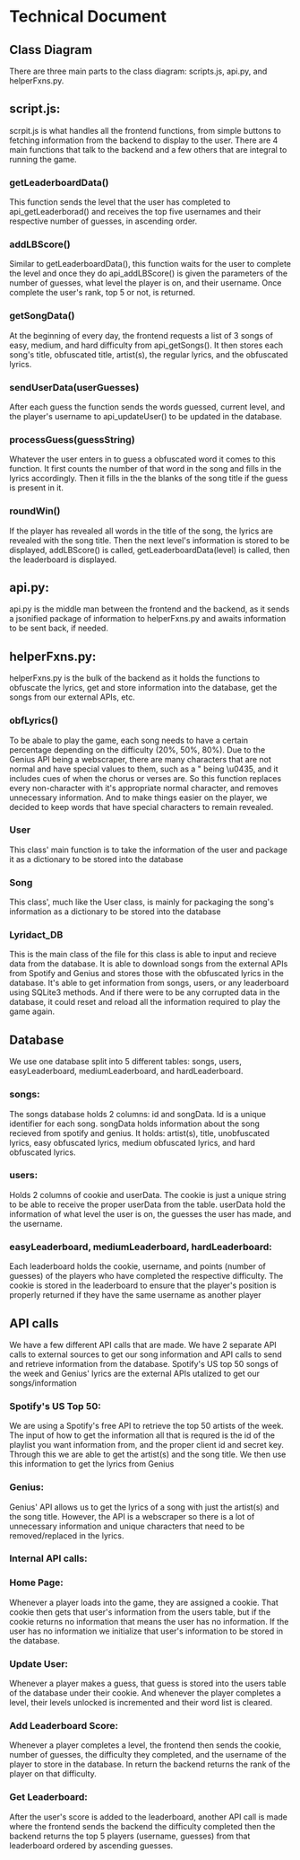 <h1><strong>Technical Document</strong></h1>
<h2><strong>Class Diagram</strong></h2>
<p>There are three main parts to the class diagram: scripts.js, api.py, and helperFxns.py.
</p>

<h2><strong>script.js:</strong></h2>
<p>scrpit.js is what handles all the frontend functions, from simple buttons to fetching information from the backend to display to the user. There are 4 main functions that talk to the backend and a few others that are integral to running the game.
</p>

<h3><strong>getLeaderboardData()</strong></h3>
<p>This function sends the level that the user has completed to api_getLeaderborad() and receives the top five usernames and their respective number of guesses, in ascending order.
</p>

<h3><strong>addLBScore()</strong></h3>
<p>Similar to getLeaderboardData(), this function waits for the user to complete the level and once they do api_addLBScore() is given the parameters of the number of guesses, what level the player is on, and their username. Once complete the user's rank, top 5 or not, is returned.
</p>

<h3><strong>getSongData()</strong></h3>
<p>At the beginning of every day, the frontend requests a list of 3 songs of easy, medium, and hard difficulty from api_getSongs(). It then stores each song's title, obfuscated title, artist(s), the regular lyrics, and the obfuscated lyrics.
</p>

<h3><strong>sendUserData(userGuesses)</strong></h3>
<p>After each guess the function sends the words guessed, current level, and the player's username to api_updateUser() to be updated in the database.
</p>

<h3><strong>processGuess(guessString)</strong></h3>
<p>Whatever the user enters in to guess a obfuscated word it comes to this function. It first counts the number of that word in the song and fills in the lyrics accordingly. Then it fills in the the blanks of the song title if the guess is present in it.
</p>

<h3><strong>roundWin()</strong></h3>
<p>If the player has revealed all words in the title of the song, the lyrics are revealed with the song title. Then the next level's information is stored to be displayed, addLBScore() is called, getLeaderboardData(level) is called, then the leaderboard is displayed.
</p>

<h2><strong>api.py:</strong></h2>
<p>api.py is the middle man between the frontend and the backend, as it sends a jsonified package of information to helperFxns.py and awaits information to be sent back, if needed.
</p>

<h2><strong>helperFxns.py:</strong></h2>
<p>helperFxns.py is the bulk of the backend as it holds the functions to obfuscate the lyrics, get and store information into the database, get the songs from our external APIs, etc.
</p>

<h3><strong>obfLyrics()</strong></h3>
<p>To be abale to play the game, each song needs to have a certain percentage depending on the difficulty (20%, 50%, 80%). Due to the Genius API being a webscraper, there are many characters that are not normal and have special values to them, such as a " being \u0435, and it includes cues of when the chorus or verses are. So this function replaces every non-character with it's appropriate normal character, and removes unnecessary information. And to make things easier on the player, we decided to keep words that have special characters to remain revealed.
</p>

<h3><strong>User</strong></h3>
<p>This class' main function is to take the information of the user and package it as a dictionary to be stored into the database
</p>

<h3><strong>Song</strong></h3>
<p>This class', much like the User class, is mainly for packaging the song's information as a dictionary to be stored into the database
</p>

<h3><strong>Lyridact_DB</strong></h3>
<p>This is the main class of the file for this class is able to input and recieve data from the database. It is able to download songs from the external APIs from Spotify and Genius and stores those with the obfuscated lyrics in the database. It's able to get information from songs, users, or any leaderboard using SQLite3 methods. And if there were to be any corrupted data in the database, it could reset and reload all the information required to play the game again.
</p>

<h2><strong>Database</strong></h2>
<p>We use one database split into 5 different tables: songs, users, easyLeaderboard, mediumLeaderboard, and hardLeaderboard.</p>

<h3><strong>songs:</strong></h3>
<p>The songs database holds 2 columns: id and songData. Id is a unique identifier for each song. songData holds information about the song recieved from spotify and genius. It holds: artist(s), title, unobfuscated lyrics, easy obfuscated lyrics, medium obfuscated lyrics, and hard obfuscated lyrics.</p>

<h3><strong>users:</strong></h3>
<p>Holds 2 columns of cookie and userData. The cookie is just a unique string to be able to receive the proper userData from the table. userData hold the information of what level the user is on, the guesses the user has made, and the username.</p>

<h3><strong>easyLeaderboard, mediumLeaderboard, hardLeaderboard:</strong></h3>
<p>Each leaderboard holds the cookie, username, and points (number of guesses) of the players who have completed the respective difficulty. The cookie is stored in the leaderboard to ensure that the player's position is properly returned if they have the same username as another player</p>

<h2><strong>API calls</strong></h2>
<p>We have a few different API calls that are made. We have 2 separate API calls to external sources to get our song information and API calls to send and retrieve information from the database. Spotify's US top 50 songs of the week and Genius' lyrics are the external APIs utalized to get our songs/information</p>

<h3><strong>Spotify's US Top 50:</strong></h3>
<p>We are using a Spotify's free API to retrieve the top 50 artists of the week. The input of how to get the information all that is requred is the id of the playlist you want information from, and the proper client id and secret key. Through this we are able to get the artist(s) and the song title. We then use this information to get the lyrics from Genius</p>

<h3><strong>Genius:</strong></h3>
<p>Genius' API allows us to get the lyrics of a song with just the artist(s) and the song title. However, the API is a webscraper so there is a lot of unnecessary information and unique characters that need to be removed/replaced in the lyrics.
</p>

<h3><strong>Internal API calls:</strong></h3>
<h3><strong>Home Page:</strong></h3>
<p>Whenever a player loads into the game, they are assigned a cookie. That cookie then gets that user's information from the users table, but if the cookie returns no information that means the user has no information. If the user has no information we initialize that user's information to be stored in the database.
</p>

<h3><strong>Update User:</strong></h3>
<p>Whenever a player makes a guess, that guess is stored into the users table of the database under their cookie. And whenever the player completes a level, their levels unlocked is incremented and their word list is cleared.
</p>

<h3><strong>Add Leaderboard Score:</strong></h3>
<p>Whenever a player completes a level, the frontend then sends the cookie, number of guesses, the difficulty they completed, and the username of the player to store in the database. In return the backend returns the rank of the player on that difficulty.
</p>

<h3><strong>Get Leaderboard:</strong></h3>
<p>After the user's score is added to the leaderboard, another API call is made where the frontend sends the backend the difficulty completed then the backend returns the top 5 players (username, guesses) from that leaderboard ordered by ascending guesses.
</p>
 